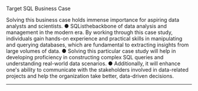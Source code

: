 Target SQL Business Case

 Solving this business case holds immense importance for aspiring data analysts and
 scientists.
 ● SQListhebackbone of data analysis and management in the modern era. By working
 through this case study, individuals gain hands-on experience and practical skills in
 manipulating and querying databases, which are fundamental to extracting insights
 from large volumes of data.
 ● Solving this particular case study will help in developing proficiency in constructing
 complex SQL queries and understanding real-world data scenarios.
 ● Additionally, it will enhance one's ability to communicate with the stakeholders
 involved in data-related projects and help the organization take better, data-driven
 decisions.
 ___________________________________________________________________________
 
